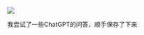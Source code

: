![](https://oss-cdn-main.draft.art/aiDraw/predict/output_hd/wwg9uVBedDyFAihY0VO8gG7C37N8CXoZ-0.jpg)

我尝试了一些ChatGPT的问答，顺手保存了下来
